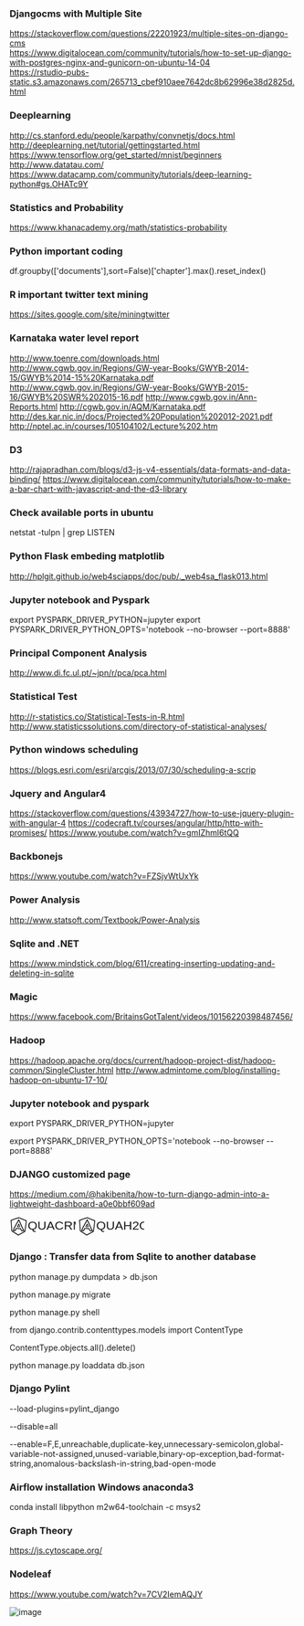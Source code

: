 ### Djangocms with Multiple Site  
https://stackoverflow.com/questions/22201923/multiple-sites-on-django-cms  
https://www.digitalocean.com/community/tutorials/how-to-set-up-django-with-postgres-nginx-and-gunicorn-on-ubuntu-14-04  
https://rstudio-pubs-static.s3.amazonaws.com/265713_cbef910aee7642dc8b62996e38d2825d.html

### Deeplearning  
http://cs.stanford.edu/people/karpathy/convnetjs/docs.html  
http://deeplearning.net/tutorial/gettingstarted.html  
https://www.tensorflow.org/get_started/mnist/beginners  
http://www.datatau.com/  
https://www.datacamp.com/community/tutorials/deep-learning-python#gs.OHATc9Y

### Statistics and Probability  
https://www.khanacademy.org/math/statistics-probability

### Python important coding  
df.groupby(['documents'],sort=False)['chapter'].max().reset_index()

### R important twitter text mining  
https://sites.google.com/site/miningtwitter

### Karnataka water level report  
http://www.toenre.com/downloads.html  
http://www.cgwb.gov.in/Regions/GW-year-Books/GWYB-2014-15/GWYB%2014-15%20Karnataka.pdf
http://www.cgwb.gov.in/Regions/GW-year-Books/GWYB-2015-16/GWYB%20SWR%202015-16.pdf
http://www.cgwb.gov.in/Ann-Reports.html
http://cgwb.gov.in/AQM/Karnataka.pdf  
http://des.kar.nic.in/docs/Projected%20Population%202012-2021.pdf  
http://nptel.ac.in/courses/105104102/Lecture%202.htm

### D3  
http://rajapradhan.com/blogs/d3-js-v4-essentials/data-formats-and-data-binding/
https://www.digitalocean.com/community/tutorials/how-to-make-a-bar-chart-with-javascript-and-the-d3-library

### Check available ports in ubuntu  
netstat -tulpn | grep LISTEN

### Python Flask embeding matplotlib  
http://hplgit.github.io/web4sciapps/doc/pub/._web4sa_flask013.html

### Jupyter notebook and Pyspark
export PYSPARK_DRIVER_PYTHON=jupyter
export PYSPARK_DRIVER_PYTHON_OPTS='notebook --no-browser --port=8888'
### Principal Component Analysis  
http://www.di.fc.ul.pt/~jpn/r/pca/pca.html

### Statistical Test
http://r-statistics.co/Statistical-Tests-in-R.html  
http://www.statisticssolutions.com/directory-of-statistical-analyses/

### Python windows scheduling
https://blogs.esri.com/esri/arcgis/2013/07/30/scheduling-a-scrip

### Jquery and Angular4
https://stackoverflow.com/questions/43934727/how-to-use-jquery-plugin-with-angular-4
https://codecraft.tv/courses/angular/http/http-with-promises/
https://www.youtube.com/watch?v=gmIZhml6tQQ

### Backbonejs
https://www.youtube.com/watch?v=FZSjvWtUxYk

### Power Analysis
http://www.statsoft.com/Textbook/Power-Analysis

### Sqlite and .NET
https://www.mindstick.com/blog/611/creating-inserting-updating-and-deleting-in-sqlite

### Magic
https://www.facebook.com/BritainsGotTalent/videos/10156220398487456/

### Hadoop
https://hadoop.apache.org/docs/current/hadoop-project-dist/hadoop-common/SingleCluster.html
http://www.admintome.com/blog/installing-hadoop-on-ubuntu-17-10/

### Jupyter notebook and pyspark
export PYSPARK_DRIVER_PYTHON=jupyter

export PYSPARK_DRIVER_PYTHON_OPTS='notebook --no-browser --port=8888'

### DJANGO customized page
https://medium.com/@hakibenita/how-to-turn-django-admin-into-a-lightweight-dashboard-a0e0bbf609ad






<svg width="116" height="34" xmlns="http://www.w3.org/2000/svg">

 <g>
  <title>background</title>
  <rect fill="none" id="canvas_background" height="36" width="118" y="-1" x="-1"/>
 </g>
 <g>
  <title>Layer 1</title>
  <path stroke="null" id="svg_2" d="m18.242488,17.04473c-0.023785,-0.0565 -0.047629,-0.113 -0.07189,-0.169344l-0.015222,-0.035449c-0.109768,-0.255263 -0.21347,-0.496337 -0.301416,-0.742192c-0.054824,-0.153231 -0.102513,-0.308904 -0.152938,-0.473674c-0.034667,-0.113104 -0.069333,-0.22626 -0.106319,-0.338792c-0.052743,-0.160508 -0.110065,-0.319404 -0.165484,-0.472999c-0.041981,-0.116482 -0.084021,-0.232965 -0.123979,-0.350019c-0.028245,-0.082593 -0.055419,-0.16555 -0.082653,-0.24861c-0.063328,-0.193306 -0.128915,-0.393213 -0.208,-0.593016c-0.003092,-0.007745 -0.006303,-0.015385 -0.009811,-0.023026c-0.137061,-0.299393 -0.293983,-0.576591 -0.479803,-0.847343c-0.164473,-0.239566 -0.516016,-0.322627 -0.796025,-0.188212c-0.202589,0.097199 -0.315389,0.283071 -0.308313,0.473051c-0.013736,0.032798 -0.027234,0.071522 -0.036867,0.115599c-0.126239,0.276262 -0.279652,0.553149 -0.438774,0.835596c-0.109173,0.193774 -0.226731,0.382505 -0.351186,0.582308c-0.064338,0.10328 -0.128617,0.206508 -0.191529,0.3101l-0.077718,0.127814c-0.157635,0.259058 -0.320681,0.526952 -0.472846,0.796041c-0.1637,0.289309 -0.351364,0.627425 -0.50674,0.979055c-0.135693,0.307085 -0.247661,0.645045 -0.352375,1.063675c-0.038472,0.153699 0.004816,0.314362 0.117676,0.436926c0.11286,0.122564 0.283161,0.193825 0.463213,0.193825c0.030266,0 0.075398,0.003898 0.123206,0.008005c0.07082,0.006081 0.151094,0.012994 0.239753,0.012994c0.02658,0 0.0531,-0.001559 0.079382,-0.004678c0.067668,-0.007953 0.132601,-0.026093 0.192302,-0.052861c0.181777,-0.011747 0.368727,-0.013618 0.563526,-0.015541c0.060473,-0.000624 0.120828,-0.001195 0.181063,-0.002131c0.194086,-0.002651 0.390312,0.00473 0.598193,0.012683c0.126774,0.004886 0.257829,0.009928 0.390074,0.012475c0.234699,0.00473 0.464937,-0.002235 0.687684,-0.008784c0.115952,-0.003379 0.232082,-0.006861 0.348391,-0.008628c0.410529,-0.006133 0.751963,-0.026145 1.074488,-0.062893c0.18915,-0.021519 0.354991,-0.121056 0.445909,-0.267634c0.090859,-0.146526 0.095854,-0.322315 0.013379,-0.472635c-0.100254,-0.182702 -0.181955,-0.376528 -0.268354,-0.581684zm-1.285758,0.345601c-0.12279,0.001819 -0.245521,0.005406 -0.368014,0.009044c-0.215908,0.006341 -0.419865,0.012371 -0.621145,0.008472c-0.119222,-0.002339 -0.238207,-0.006913 -0.364148,-0.011799c-0.182966,-0.007069 -0.371165,-0.014294 -0.564061,-0.014294c-0.03544,0 -0.071058,0.00026 -0.106795,0.00078c-0.058035,0.000884 -0.11613,0.001455 -0.174344,0.002027c-0.130936,0.001299 -0.263895,0.002651 -0.399231,0.007017c0.030504,-0.082021 0.062198,-0.160092 0.095437,-0.235304c0.137477,-0.311036 0.311227,-0.623942 0.463391,-0.892876c0.144434,-0.255367 0.303199,-0.516348 0.456791,-0.768701l0.078193,-0.128645c0.060949,-0.100473 0.123266,-0.200375 0.185523,-0.300432c0.124693,-0.200167 0.253608,-0.407143 0.373544,-0.619992c0.010465,-0.018556 0.020931,-0.037164 0.031277,-0.05572c0.012011,0.036333 0.024023,0.072977 0.036153,0.110089c0.028483,0.086699 0.056846,0.173294 0.086221,0.259422c0.041743,0.122252 0.085567,0.24388 0.129509,0.365508c0.055597,0.154114 0.108103,0.299704 0.156624,0.447374c0.035083,0.106503 0.067787,0.213525 0.100551,0.320548c0.051376,0.167785 0.104535,0.341235 0.166673,0.515049c0.097994,0.273975 0.212579,0.54031 0.323357,0.797808l0.015222,0.035345c0.020871,0.048599 0.041386,0.097199 0.0619,0.145902c-0.052862,0.001403 -0.106973,0.002547 -0.16263,0.003379z"/>
  <path stroke="null" id="svg_3" d="m29.846628,7.535986c-0.002169,-0.126565 -0.004404,-0.25341 -0.004404,-0.381442c0,-0.322243 -0.207656,-0.6026 -0.502609,-0.678483c-0.218437,-0.056197 -0.432272,-0.129358 -0.658729,-0.206777c-0.116088,-0.039722 -0.232438,-0.079514 -0.350301,-0.11742c-0.126342,-0.040629 -0.253145,-0.079095 -0.379816,-0.11749c-0.22764,-0.068972 -0.442527,-0.134105 -0.650446,-0.211036c-0.227311,-0.084121 -0.450218,-0.174944 -0.68614,-0.271142c-0.110435,-0.045027 -0.220803,-0.090055 -0.331435,-0.134175c-0.169267,-0.067576 -0.338929,-0.130056 -0.503069,-0.190511c-0.184321,-0.067855 -0.358452,-0.132011 -0.53048,-0.202239c-0.337877,-0.137875 -0.687192,-0.280496 -1.036244,-0.41879c-0.137715,-0.054522 -0.277335,-0.119864 -0.425239,-0.189045c-0.19096,-0.089357 -0.388427,-0.181715 -0.601868,-0.260182c-0.238355,-0.09536 -0.465994,-0.206009 -0.706847,-0.323011c-0.253474,-0.123145 -0.515624,-0.250478 -0.800256,-0.363849c-0.073755,-0.02939 -0.151979,-0.044469 -0.230795,-0.044469c-0.045226,0 -0.08677,0.00377 -0.124042,0.009075c-0.045094,-0.021083 -0.090122,-0.042165 -0.135151,-0.063248c-0.267738,-0.125448 -0.544679,-0.255155 -0.82471,-0.374042c-0.237303,-0.100736 -0.475855,-0.193443 -0.706584,-0.283149c-0.148364,-0.057663 -0.29653,-0.115256 -0.443842,-0.174734c-0.176235,-0.071276 -0.350104,-0.148765 -0.534161,-0.230862c-0.192537,-0.085866 -0.391583,-0.174665 -0.595821,-0.256621c-0.344845,-0.138294 -0.69015,-0.281055 -1.041963,-0.427097c-0.094198,-0.066529 -0.190302,-0.11037 -0.272865,-0.148067c-0.031487,-0.014381 -0.064486,-0.029041 -0.09663,-0.046075c-0.053442,-0.028413 -0.110237,-0.048867 -0.168544,-0.060874c-0.181034,-0.12866 -0.413604,-0.155118 -0.617645,-0.065901c-0.043845,0.019128 -0.110829,0.05501 -0.178404,0.116303c-0.261428,0.105622 -0.53449,0.204124 -0.814126,0.29369c-0.384155,0.123005 -0.725121,0.227511 -1.042226,0.319381c-0.010518,0.003002 -0.020904,0.006353 -0.03129,0.009913c-0.19096,0.066319 -0.381985,0.129916 -0.572682,0.193443c-0.185635,0.061852 -0.370942,0.123564 -0.555657,0.18744c-0.180639,0.06255 -0.361607,0.119235 -0.55329,0.179202c-0.189316,0.059338 -0.385075,0.120632 -0.579913,0.187928c-0.196744,0.067995 -0.391385,0.140597 -0.579519,0.210826c-0.186621,0.06967 -0.362922,0.135362 -0.54205,0.197423c-0.169727,0.05878 -0.345963,0.108624 -0.532518,0.161331c-0.197665,0.055848 -0.402034,0.113651 -0.608047,0.185276c-0.211863,0.07365 -0.410646,0.160423 -0.60292,0.244335c-0.175906,0.076791 -0.342018,0.149323 -0.506158,0.206707c-0.168478,0.058989 -0.343333,0.109532 -0.528443,0.163006c-0.198651,0.057384 -0.404006,0.116722 -0.6114,0.189953c-0.171568,0.060595 -0.343925,0.119235 -0.516479,0.178015c-0.200031,0.068135 -0.406899,0.138503 -0.612123,0.211873c-0.20483,0.073161 -0.403152,0.154978 -0.594966,0.234073c-0.179062,0.073859 -0.348198,0.143599 -0.51878,0.205381c-0.148955,0.053893 -0.298371,0.107298 -0.448049,0.160772c-0.21962,0.078466 -0.439766,0.157072 -0.659912,0.237912c-0.140212,0.042095 -0.293901,0.082446 -0.456134,0.12503c-0.343991,0.090334 -0.73393,0.192745 -1.117295,0.34542c-0.294689,0.117351 -0.469676,0.440082 -0.417416,0.769655c0.031487,0.19854 0.070468,0.397777 0.1082,0.590453c0.045028,0.230303 0.087625,0.447831 0.116745,0.656563c0.021758,0.155397 0.044831,0.310585 0.067904,0.465772c0.039244,0.263882 0.076318,0.513173 0.107345,0.765885c0.025176,0.204683 0.039572,0.414601 0.054823,0.636876c0.013476,0.196445 0.027411,0.399662 0.04963,0.605532l0.020641,0.19107c0.037337,0.344512 0.075924,0.700752 0.108988,1.049244c0.016565,0.173966 0.034905,0.347723 0.053245,0.52148c0.025111,0.237354 0.05101,0.482875 0.070994,0.721067c0.017288,0.205102 0.025768,0.412926 0.034839,0.632897c0.008217,0.200075 0.016697,0.406992 0.032407,0.616352c0.020772,0.276098 0.038981,0.552336 0.057189,0.828574c0.009269,0.140109 0.018471,0.280217 0.028069,0.420326c0.015119,0.221926 0.040427,0.437708 0.064946,0.64637c0.024585,0.20922 0.047724,0.406852 0.060082,0.601064c0.012687,0.199866 0.018011,0.401128 0.023665,0.614258c0.005522,0.207964 0.011241,0.423048 0.024388,0.640297c0.013673,0.225975 0.037732,0.445946 0.061068,0.658587c0.022613,0.206079 0.043977,0.400779 0.055349,0.592756c0.013476,0.226254 0.027674,0.452508 0.041939,0.678832c0.012095,0.192117 0.02419,0.384304 0.035826,0.576491c0.011767,0.195468 0.020838,0.391145 0.029975,0.586823c0.010189,0.218924 0.020706,0.445248 0.034971,0.670664c0.011701,0.184787 0.013607,0.37467 0.015645,0.575723c0.002235,0.221577 0.004536,0.450623 0.020575,0.685813c0.028595,0.419558 0.059424,0.839255 0.09078,1.258883c0.01788,0.238401 0.047986,0.465981 0.077107,0.686092c0.025571,0.193374 0.049761,0.375927 0.065012,0.55848c0.020904,0.24971 0.166309,0.468425 0.380868,0.572861c0.304155,0.147997 0.590628,0.30842 0.893928,0.478268c0.069679,0.039024 0.139358,0.078048 0.209497,0.117071c0.274443,0.152465 0.53942,0.315541 0.819977,0.488111c0.090911,0.055918 0.181888,0.111905 0.273063,0.167404c0.131601,0.080142 0.264057,0.159027 0.396776,0.238122c0.232438,0.138503 0.472765,0.281683 0.702969,0.429052c0.192472,0.123215 0.38192,0.248174 0.582477,0.380464c0.166967,0.11009 0.335182,0.221088 0.505896,0.331388c0.015579,0.010122 0.031487,0.019407 0.047789,0.028064c0.131798,0.070019 0.259193,0.095709 0.352207,0.114558c0.004141,0.000838 0.00848,0.001675 0.013016,0.002583c0.136005,0.144576 0.283843,0.22395 0.382182,0.276727c0.014988,0.008028 0.033328,0.017871 0.047724,0.026039c0.014593,0.019128 0.030107,0.037418 0.046475,0.054871c0.142645,0.151488 0.299291,0.212152 0.402889,0.252293c0.010583,0.004119 0.020575,0.007958 0.030041,0.011728c0.26478,0.215852 0.513192,0.369015 0.754045,0.517501c0.067444,0.041607 0.135282,0.083353 0.203975,0.126984c0.076844,0.053405 0.14935,0.095779 0.208314,0.130196c0.043911,0.02569 0.103335,0.060455 0.12253,0.077349c0.023336,0.03658 0.049893,0.070787 0.079342,0.102062c0.184978,0.196375 0.403612,0.233584 0.523907,0.252852c0.113393,0.085657 0.222513,0.160772 0.328937,0.234073c0.124107,0.085517 0.241313,0.166218 0.354837,0.256621c0.009729,0.007749 0.019655,0.015219 0.029778,0.022339c0.294229,0.208313 0.58767,0.383815 0.871447,0.553593c0.119177,0.071276 0.238092,0.142343 0.355954,0.215364c0.344385,0.213339 0.70665,0.45565 1.140237,0.762604c0.04069,0.028832 0.084272,0.052707 0.129958,0.071276c0.014725,0.009843 0.039441,0.027994 0.058307,0.041956c0.10373,0.076442 0.35063,0.258297 0.654851,0.258227c0.135874,0 0.283252,-0.036301 0.434376,-0.134454c0.171962,-0.098292 0.340967,-0.200075 0.504515,-0.298577c0.191288,-0.115186 0.371928,-0.22409 0.555985,-0.327199c0.16506,-0.092428 0.342544,-0.174315 0.53048,-0.26088c0.193458,-0.089217 0.393555,-0.181506 0.593389,-0.291945c0.200886,-0.111068 0.387704,-0.232328 0.568409,-0.349608c0.174132,-0.113022 0.3386,-0.219762 0.503792,-0.310026c0.148429,-0.081119 0.29653,-0.162727 0.444565,-0.244265c0.218371,-0.120352 0.436677,-0.240565 0.65564,-0.359242c0.179916,-0.097455 0.361673,-0.188696 0.554079,-0.285383c0.183335,-0.092149 0.372914,-0.18744 0.561047,-0.288594c0.19589,-0.105483 0.392634,-0.209569 0.589445,-0.313656c0.173014,-0.091521 0.34616,-0.183042 0.518845,-0.27561c0.182546,-0.097804 0.364434,-0.197492 0.546454,-0.297321c0.185307,-0.101573 0.37081,-0.203287 0.557366,-0.303115c0.168018,-0.089845 0.343662,-0.171732 0.529626,-0.258367c0.195035,-0.090893 0.39671,-0.184857 0.597924,-0.292643c0.202726,-0.108554 0.394212,-0.226813 0.579387,-0.341231c0.174855,-0.108066 0.339981,-0.210058 0.507013,-0.299834c0.1646,-0.088449 0.338337,-0.168591 0.522263,-0.25348c0.198191,-0.091381 0.403086,-0.185904 0.603906,-0.294458c0.01926,-0.010192 0.038586,-0.020803 0.058044,-0.031414c0.036812,-0.020175 0.092292,-0.050682 0.109711,-0.053405c0.318748,0 0.591548,-0.242869 0.647225,-0.576142c0.031027,-0.185345 0.06442,-0.371808 0.097879,-0.55834c0.044174,-0.24615 0.089794,-0.500747 0.129892,-0.753389c0.038455,-0.242799 0.066392,-0.483643 0.093344,-0.716529c0.023927,-0.207056 0.046606,-0.402734 0.075792,-0.596596c0.029318,-0.19477 0.065209,-0.388702 0.103204,-0.594153c0.042465,-0.229465 0.08631,-0.466749 0.121149,-0.70906c0.034708,-0.241892 0.06396,-0.484551 0.092095,-0.719252c0.023467,-0.195398 0.047855,-0.397428 0.074609,-0.592477c0.035365,-0.25718 0.068167,-0.514779 0.100903,-0.772377c0.02281,-0.179342 0.04562,-0.358823 0.06935,-0.538095c0.026294,-0.19847 0.056335,-0.402664 0.08539,-0.600086c0.033985,-0.230582 0.069022,-0.468983 0.099654,-0.707733c0.024388,-0.19093 0.049893,-0.38186 0.075332,-0.572861c0.03267,-0.245173 0.065406,-0.490415 0.096104,-0.736286c0.028923,-0.232816 0.05147,-0.465493 0.073229,-0.69049c0.020772,-0.215154 0.040427,-0.418371 0.06534,-0.622426c0.025176,-0.206149 0.054363,-0.409784 0.08539,-0.625358c0.031816,-0.221716 0.064683,-0.450972 0.092489,-0.681764c0.027346,-0.227092 0.049893,-0.455021 0.071651,-0.675342c0.020575,-0.208662 0.042005,-0.424445 0.066852,-0.632688c0.022613,-0.174315 0.044042,-0.34898 0.065472,-0.523575c0.027872,-0.226882 0.055677,-0.453765 0.08631,-0.680228c0.032604,-0.241403 0.060082,-0.483504 0.086639,-0.717646c0.018997,-0.167544 0.037995,-0.335088 0.058898,-0.502352c0.020181,-0.16147 0.045751,-0.32329 0.072834,-0.494673c0.037337,-0.236307 0.07599,-0.480711 0.100969,-0.733214c0.033722,-0.341161 0.075792,-0.791435 0.102152,-1.24904c0.017288,-0.302207 0.012292,-0.591639 0.007494,-0.871577zm-1.319759,0.786828c-0.024782,0.430448 -0.065012,0.861106 -0.097353,1.188165c-0.020706,0.209569 -0.054363,0.42249 -0.089991,0.647767c-0.027806,0.175572 -0.056466,0.357078 -0.079605,0.542423c-0.021561,0.17271 -0.041216,0.345699 -0.06087,0.518828c-0.025702,0.226464 -0.052259,0.460606 -0.08276,0.686372c-0.031421,0.232397 -0.060016,0.465283 -0.088611,0.6981c-0.021167,0.1725 -0.042399,0.344931 -0.064683,0.517222c-0.000329,0.002513 -0.000657,0.004957 -0.00092,0.0074c-0.02682,0.224369 -0.049038,0.449087 -0.070534,0.666336c-0.022021,0.222554 -0.042728,0.432682 -0.068167,0.644067c-0.025834,0.213898 -0.057518,0.434776 -0.08815,0.648395c-0.030698,0.213758 -0.062448,0.434776 -0.089465,0.656353c-0.027148,0.222484 -0.048578,0.44448 -0.069416,0.659215c-0.021758,0.224928 -0.042333,0.437359 -0.068759,0.649861c-0.030172,0.241542 -0.062317,0.482736 -0.094527,0.72379c-0.025834,0.193583 -0.051602,0.387096 -0.076384,0.58054c-0.028792,0.224928 -0.062843,0.456348 -0.095776,0.680158c-0.029844,0.202658 -0.060673,0.412228 -0.088348,0.621378c-0.024059,0.181785 -0.047198,0.36371 -0.070336,0.545495c-0.032079,0.252712 -0.064223,0.505284 -0.098931,0.757508c-0.028529,0.207545 -0.053508,0.415928 -0.07783,0.617469c-0.027214,0.226394 -0.055349,0.460536 -0.08769,0.685673c-0.030567,0.212851 -0.069876,0.425352 -0.111486,0.65028c-0.038521,0.208243 -0.07829,0.423607 -0.111289,0.64267c-0.032999,0.218924 -0.058241,0.436452 -0.082563,0.646789c-0.02636,0.22786 -0.051273,0.443084 -0.084929,0.655236c-0.037666,0.237773 -0.082037,0.4849 -0.124831,0.723859c-0.00802,0.044818 -0.016039,0.089636 -0.024059,0.134384c-0.05502,0.026179 -0.102612,0.052218 -0.142579,0.074208l-0.046737,0.025341c-0.169333,0.091521 -0.347277,0.173548 -0.535608,0.260461c-0.19326,0.089147 -0.393029,0.181366 -0.59214,0.288245c-0.201346,0.108205 -0.390991,0.225416 -0.574457,0.338788c-0.176235,0.108904 -0.342676,0.211664 -0.510234,0.30137c-0.169925,0.091032 -0.346949,0.173478 -0.534359,0.26081c-0.193458,0.090194 -0.393555,0.183461 -0.592797,0.289991c-0.190434,0.101853 -0.37975,0.20566 -0.568935,0.309398c-0.178404,0.097734 -0.356677,0.195538 -0.535673,0.291457c-0.170648,0.091521 -0.341624,0.181925 -0.512666,0.272398c-0.199571,0.105553 -0.399011,0.211036 -0.59753,0.317915c-0.17216,0.092568 -0.345568,0.179691 -0.5291,0.27198c-0.192603,0.096757 -0.391714,0.196794 -0.58905,0.303743c-0.221658,0.120073 -0.442659,0.241822 -0.663856,0.36364c-0.146786,0.08084 -0.293703,0.16175 -0.440687,0.242241c-0.207919,0.113581 -0.401048,0.238959 -0.587735,0.36008c-0.169202,0.109811 -0.329069,0.213618 -0.48979,0.302487c-0.15875,0.087681 -0.329332,0.166357 -0.509971,0.249571c-0.202135,0.093196 -0.411237,0.189604 -0.620406,0.306815c-0.20174,0.113022 -0.399734,0.232258 -0.591154,0.347584c-0.09926,0.059827 -0.195364,0.1177 -0.290811,0.174106c-0.04917,-0.033439 -0.105176,-0.068065 -0.168281,-0.098502c-0.431944,-0.304651 -0.799336,-0.549544 -1.152069,-0.768049c-0.123582,-0.076582 -0.248149,-0.151139 -0.373177,-0.225905c-0.269579,-0.161261 -0.524433,-0.313656 -0.773108,-0.48867c-0.143762,-0.113441 -0.280491,-0.207685 -0.412881,-0.298787c-0.124107,-0.085517 -0.241313,-0.166218 -0.354837,-0.256621c-0.031553,-0.025132 -0.065143,-0.047192 -0.100443,-0.065901c-0.101889,-0.054033 -0.19944,-0.082795 -0.27911,-0.100038c-0.138963,-0.141784 -0.285026,-0.227301 -0.401377,-0.295296c-0.049301,-0.028762 -0.091832,-0.053754 -0.127854,-0.079164c-0.008677,-0.006143 -0.017485,-0.012077 -0.026425,-0.017802c-0.078159,-0.049844 -0.155397,-0.097455 -0.23211,-0.144716c-0.240787,-0.148416 -0.448706,-0.276657 -0.663725,-0.45928c-0.036154,-0.030716 -0.075266,-0.057244 -0.116679,-0.079304c-0.070534,-0.037418 -0.133179,-0.063457 -0.183203,-0.083144c-0.136663,-0.146252 -0.285815,-0.226254 -0.384746,-0.279379c-0.014988,-0.008028 -0.033328,-0.017871 -0.047724,-0.026039c-0.014593,-0.019128 -0.030107,-0.037418 -0.046475,-0.054871c-0.224419,-0.238261 -0.500177,-0.29397 -0.648277,-0.323918c-0.008808,-0.001745 -0.017617,-0.003421 -0.026162,-0.005096c-0.145406,-0.094453 -0.28897,-0.189185 -0.431681,-0.283359c-0.19543,-0.128869 -0.397499,-0.262206 -0.597464,-0.390168c-0.24782,-0.158608 -0.497218,-0.307164 -0.7384,-0.450972c-0.129103,-0.076931 -0.258009,-0.153652 -0.386061,-0.231629c-0.089465,-0.054522 -0.178733,-0.109392 -0.267935,-0.164333c-0.280293,-0.1725 -0.570118,-0.350795 -0.869606,-0.517152c-0.068824,-0.038256 -0.13732,-0.076651 -0.205816,-0.114977c-0.201609,-0.112883 -0.407753,-0.228348 -0.621457,-0.340882c-0.009597,-0.07707 -0.01972,-0.152954 -0.029646,-0.227999c-0.027609,-0.208802 -0.053705,-0.406085 -0.06843,-0.60253c-0.031224,-0.416277 -0.061725,-0.832693 -0.090122,-1.2489c-0.013081,-0.192396 -0.015119,-0.390447 -0.017223,-0.600156c-0.002104,-0.211454 -0.004339,-0.430169 -0.018471,-0.654329c-0.013541,-0.21313 -0.02373,-0.433171 -0.033591,-0.645952c-0.009466,-0.202449 -0.018866,-0.404968 -0.031093,-0.607277c-0.011701,-0.193443 -0.023862,-0.386957 -0.036023,-0.58033c-0.014133,-0.224579 -0.028266,-0.449157 -0.04161,-0.673457c-0.013607,-0.228837 -0.037995,-0.451391 -0.061594,-0.666615c-0.02235,-0.203845 -0.043516,-0.396451 -0.054954,-0.586194c-0.011635,-0.192396 -0.016762,-0.3857 -0.022218,-0.590453c-0.005719,-0.217039 -0.011701,-0.441478 -0.026097,-0.6685c-0.014856,-0.233863 -0.041413,-0.460676 -0.067181,-0.680019c-0.023467,-0.199866 -0.04562,-0.388702 -0.058307,-0.574676c-0.009466,-0.138992 -0.018603,-0.277913 -0.027806,-0.416835c-0.018471,-0.280845 -0.037009,-0.561621 -0.05811,-0.842118c-0.013804,-0.184159 -0.02143,-0.369644 -0.029449,-0.566019c-0.009269,-0.225975 -0.018866,-0.459559 -0.038784,-0.696215c-0.021298,-0.253899 -0.048052,-0.507518 -0.073952,-0.752691c-0.017814,-0.168591 -0.035628,-0.337182 -0.051668,-0.505913c-0.034051,-0.358195 -0.073097,-0.719392 -0.11096,-1.068651l-0.020575,-0.190511c-0.019195,-0.177247 -0.031487,-0.357357 -0.044634,-0.548008c-0.015908,-0.231978 -0.032342,-0.471846 -0.062382,-0.715971c-0.033328,-0.271281 -0.073492,-0.541655 -0.112407,-0.803094c-0.022416,-0.150929 -0.044897,-0.301928 -0.065998,-0.452997c-0.032079,-0.229675 -0.075924,-0.458582 -0.119375,-0.681066c0.148166,-0.042863 0.297319,-0.082027 0.444236,-0.120562c0.180639,-0.047401 0.351221,-0.092219 0.518648,-0.143041c0.011635,-0.00349 0.023139,-0.0074 0.034511,-0.011588c0.222315,-0.081747 0.444696,-0.161191 0.666486,-0.240425c0.151387,-0.054103 0.302512,-0.108066 0.453242,-0.162657c0.196547,-0.071206 0.386521,-0.149603 0.570316,-0.225347c0.186227,-0.076791 0.362133,-0.149323 0.538434,-0.212362c0.196219,-0.070089 0.398485,-0.138992 0.594112,-0.205521c0.177155,-0.060316 0.354114,-0.120562 0.530152,-0.182762c0.172685,-0.061014 0.351813,-0.112743 0.541524,-0.167544c0.193458,-0.055918 0.393555,-0.11372 0.595032,-0.184228c0.208708,-0.073091 0.40473,-0.158608 0.594243,-0.241333c0.178076,-0.077768 0.346291,-0.151139 0.512272,-0.208871c0.170911,-0.059408 0.348723,-0.109671 0.536988,-0.162936c0.195627,-0.055289 0.397893,-0.112464 0.602066,-0.183181c0.193129,-0.066878 0.384812,-0.138363 0.570053,-0.207545c0.1811,-0.067576 0.368378,-0.137456 0.550661,-0.200424c0.177353,-0.061293 0.355889,-0.117211 0.544876,-0.17641c0.192012,-0.060106 0.390531,-0.122307 0.588656,-0.19086c0.179982,-0.06227 0.360753,-0.122447 0.541852,-0.182762c0.190434,-0.063457 0.381328,-0.126984 0.572091,-0.193094c0.324007,-0.094034 0.671087,-0.200424 1.060172,-0.325035c0.307179,-0.098362 0.607916,-0.206707 0.896558,-0.32322c0.006902,0.001606 0.013739,0.003211 0.020575,0.004677c0.021232,0.009983 0.041281,0.019128 0.05949,0.027435c0.018866,0.008656 0.04253,0.019407 0.059556,0.027645c0.050879,0.042724 0.107542,0.07728 0.168216,0.102481c0.385141,0.160004 0.762327,0.316309 1.141617,0.468425c0.181823,0.072951 0.361279,0.153023 0.551384,0.237773c0.186095,0.083004 0.378501,0.1688 0.575706,0.248523c0.152505,0.061642 0.305864,0.12126 0.459421,0.180947c0.221855,0.086215 0.45127,0.175432 0.670627,0.268489c0.258469,0.109741 0.512732,0.228837 0.781982,0.354914c0.106162,0.049774 0.212521,0.099619 0.319274,0.148905c0.08276,0.038186 0.171897,0.057872 0.262085,0.057872c0.051207,0 0.097813,-0.004817 0.138569,-0.011239c0.184189,0.079653 0.36496,0.167404 0.553882,0.259204c0.253474,0.123145 0.515624,0.250478 0.800256,0.363849c0.005653,0.002234 0.011372,0.004398 0.017157,0.006562c0.164732,0.060106 0.331632,0.138224 0.508328,0.220879c0.158487,0.074138 0.322298,0.15079 0.495575,0.219413c0.343005,0.13592 0.68923,0.277215 1.024083,0.413903c0.192472,0.078536 0.385141,0.149533 0.571499,0.218156c0.163351,0.060176 0.317697,0.117001 0.470925,0.178155c0.107937,0.043073 0.215479,0.086983 0.323153,0.130894c0.235002,0.095779 0.478024,0.19484 0.724595,0.286081c0.243482,0.090125 0.486898,0.163914 0.72236,0.23526c0.119835,0.036301 0.239801,0.072602 0.359372,0.111068c0.110566,0.035533 0.219554,0.072882 0.328411,0.11016c0.084272,0.028832 0.169596,0.058012 0.2563,0.086704c0.003418,0.219064 0.004601,0.429261 -0.007297,0.637644z"/>
  <path stroke="null" id="svg_4" d="m25.505731,24.066844c-0.123008,-0.192324 -0.239092,-0.374029 -0.347484,-0.559182c-0.107833,-0.184256 -0.208113,-0.373477 -0.314128,-0.57387c-0.081189,-0.153432 -0.165176,-0.312036 -0.253568,-0.469467c-0.121819,-0.217218 -0.24168,-0.445194 -0.357484,-0.665584c-0.066854,-0.127159 -0.133707,-0.254318 -0.20154,-0.380787c-0.093008,-0.17343 -0.19133,-0.338998 -0.286505,-0.49905c-0.109231,-0.183773 -0.212309,-0.35741 -0.30161,-0.532081c-0.050839,-0.099576 -0.102029,-0.199013 -0.153148,-0.298451c-0.128252,-0.248939 -0.260841,-0.506498 -0.382939,-0.758884c-0.083147,-0.171844 -0.155665,-0.356514 -0.232379,-0.552079c-0.068951,-0.175912 -0.14042,-0.357824 -0.223987,-0.541046c-0.157134,-0.344032 -0.313498,-0.697788 -0.478115,-1.081333c-0.079441,-0.185153 -0.166504,-0.360237 -0.250701,-0.52953c-0.093567,-0.188049 -0.181959,-0.365616 -0.252519,-0.541942c-0.001608,-0.004 -0.003287,-0.007999 -0.004965,-0.011999l-0.016434,-0.03903c-0.163078,-0.385545 -0.33161,-0.784261 -0.511331,-1.163324c-0.199442,-0.420921 -0.34168,-0.74792 -0.455037,-1.046785c-0.006573,-0.038892 -0.014336,-0.071234 -0.02021,-0.095162c-0.005455,-0.062683 -0.019511,-0.1244 -0.042028,-0.183429c-0.083777,-0.220321 -0.183148,-0.434574 -0.279302,-0.641793c-0.158812,-0.342446 -0.308883,-0.66586 -0.382659,-0.993135c-0.009441,-0.041789 -0.022727,-0.082681 -0.03986,-0.122056c-0.102029,-0.234802 -0.218463,-0.43685 -0.321191,-0.615107c-0.118252,-0.205219 -0.2214,-0.384097 -0.282449,-0.574146c-0.078532,-0.468364 -0.276085,-0.829635 -0.451191,-1.149739c-0.041679,-0.07613 -0.081259,-0.148536 -0.118882,-0.221287c-0.151399,-0.404646 -0.330212,-0.869148 -0.544618,-1.316135c-0.124616,-0.259627 -0.263638,-0.505946 -0.398044,-0.744196c-0.098672,-0.174878 -0.191959,-0.340102 -0.279023,-0.508773c-0.073427,-0.142261 -0.148462,-0.283625 -0.223708,-0.42561c-0.137693,-0.259558 -0.280071,-0.528013 -0.409862,-0.798191c-0.044126,-0.091921 -0.107553,-0.171568 -0.184616,-0.234734c-0.135945,-0.170947 -0.303288,-0.237975 -0.434618,-0.262593c-0.235316,-0.044478 -0.479653,0.031238 -0.652731,0.202047c-0.066993,0.066062 -0.119651,0.144812 -0.154826,0.231493c-0.151539,0.373546 -0.313848,0.769573 -0.486226,1.144085c-0.084476,0.183429 -0.157064,0.365271 -0.227344,0.541184c-0.086294,0.216046 -0.167833,0.420162 -0.262729,0.606763c-0.092728,0.182325 -0.206085,0.363547 -0.326156,0.555458c-0.104756,0.167499 -0.213078,0.340722 -0.314128,0.525392c-0.096015,0.17543 -0.184686,0.351962 -0.270491,0.522703c-0.104896,0.208805 -0.204057,0.406026 -0.312799,0.595936c-0.114966,0.200737 -0.233428,0.397544 -0.358813,0.606004c-0.096784,0.16081 -0.193847,0.322241 -0.289302,0.485465c-0.111959,0.191428 -0.217344,0.386304 -0.319233,0.574697c-0.098182,0.181567 -0.19105,0.353411 -0.290002,0.523668c-0.140211,0.210805 -0.246505,0.424713 -0.338883,0.68241c-0.132169,0.221907 -0.262589,0.444573 -0.392659,0.666618l-0.1807,0.308105c-0.158113,0.268799 -0.314407,0.541184 -0.465597,0.804535l-0.135805,0.236457c-0.083986,0.146053 -0.173707,0.295486 -0.260421,0.440022c-0.116085,0.193428 -0.236085,0.393475 -0.350282,0.59766c-0.082658,0.147915 -0.169791,0.293279 -0.262029,0.447263c-0.114826,0.191635 -0.233498,0.389751 -0.344687,0.595798c-0.114266,0.21177 -0.206085,0.422644 -0.294897,0.626554c-0.072308,0.165982 -0.14056,0.322655 -0.215875,0.468433c-0.075245,0.145778 -0.162728,0.291762 -0.255316,0.446435c-0.115175,0.192324 -0.234337,0.3912 -0.340561,0.607728l-0.008322,0.016895c-0.171819,0.350169 -0.349512,0.712338 -0.516856,1.075058c-0.104826,0.227217 -0.195036,0.454848 -0.282239,0.674962c-0.061399,0.155018 -0.119441,0.301416 -0.1814,0.445677c-0.059371,0.138054 -0.121539,0.274384 -0.187484,0.418714c-0.101819,0.223011 -0.207064,0.453676 -0.30182,0.693305c-0.172309,0.43554 -0.309512,0.79688 -0.431751,1.136982c-0.089721,0.249766 -0.165106,0.501533 -0.237973,0.745093c-0.042168,0.140881 -0.084266,0.281625 -0.128952,0.420783c-0.071958,0.224045 -0.023287,0.468777 0.129231,0.649379c0.152448,0.18067 0.387834,0.272109 0.624199,0.243077c0.335037,-0.041306 0.700983,-0.070061 1.087558,-0.08537c0.088392,-0.003517 0.176994,-0.007654 0.265736,-0.011861c0.288113,-0.013516 0.560213,-0.026342 0.823431,-0.015791c0.227624,0.009102 0.469443,0.044271 0.725528,0.081509c0.124966,0.018205 0.248813,0.036134 0.370492,0.051167c0.326645,0.039996 0.637976,-0.149846 0.746787,-0.456434c0.045735,-0.128883 0.091049,-0.260524 0.136434,-0.392786c0.073847,-0.214805 0.150141,-0.436988 0.227694,-0.642483c0.051818,-0.137365 0.098182,-0.273488 0.143078,-0.40506c0.071049,-0.208323 0.138113,-0.404991 0.218673,-0.585041c0.147134,-0.328861 0.323288,-0.645035 0.476017,-0.910799c0.106154,-0.184532 0.230071,-0.36141 0.373638,-0.552631c0.314897,-0.00924 0.614409,-0.017515 0.917627,-0.015929c0.238463,0.001241 0.477275,0.013447 0.730144,0.026549c0.173917,0.008965 0.353708,0.018205 0.534269,0.023584c0.429932,0.012964 0.850564,0.026204 1.269657,0.045995c0.255386,0.012137 0.517765,0.028825 0.771543,0.04503c0.167274,0.01062 0.334617,0.021377 0.50231,0.030893c0.219512,0.01255 0.438184,0.018688 0.649654,0.024687c0.218393,0.006206 0.424688,0.012068 0.631822,0.024342c0.191609,0.01124 0.385317,0.026204 0.572591,0.040616c0.049511,0.003793 0.099441,0.007654 0.149721,0.011447c0.09035,0.310587 0.217064,0.601384 0.350491,0.893077c0.171889,0.376029 0.383499,0.774607 0.666018,1.254487c0.073847,0.125435 0.149441,0.248318 0.224337,0.36996c0.157553,0.256111 0.306435,0.497947 0.420492,0.737025c0.093008,0.194738 0.272799,0.33555 0.486296,0.380718c0.551821,0.116539 1.070006,0.177705 1.584344,0.187014c0.0907,0.001655 0.178952,0.002482 0.265036,0.002482c0.47224,0 0.880844,-0.024687 1.265531,-0.07613c0.109651,0.002069 0.220561,0.011102 0.337205,0.020618c0.268673,0.021998 0.57336,0.046754 0.92546,-0.011033c0.182099,-0.029997 0.344757,-0.129572 0.45259,-0.277281c0.175386,-0.240112 0.193148,-0.542563 0.042797,-0.79495c-0.093497,-0.153501 -0.189861,-0.304243 -0.283009,-0.449952zm-1.61931,0.139916c-0.394408,0.05558 -0.827207,0.076957 -1.360847,0.067372c-0.324128,-0.005861 -0.652591,-0.037306 -0.996439,-0.095576c-0.104266,-0.187704 -0.215735,-0.368719 -0.324757,-0.545804c-0.07021,-0.114126 -0.14119,-0.229355 -0.210421,-0.346859c-0.257904,-0.438091 -0.448744,-0.796811 -0.600563,-1.128776c-0.170421,-0.372788 -0.314477,-0.709235 -0.350981,-1.05106c-0.036014,-0.336861 -0.314757,-0.598074 -0.657766,-0.616348c-0.22084,-0.011792 -0.433009,-0.028066 -0.657556,-0.045374c-0.193637,-0.014895 -0.393708,-0.030273 -0.598115,-0.04234c-0.228673,-0.013447 -0.455527,-0.019929 -0.674969,-0.026135c-0.21077,-0.005999 -0.409862,-0.011654 -0.609024,-0.023032c-0.164476,-0.009378 -0.328673,-0.01986 -0.49287,-0.030342c-0.259442,-0.016481 -0.527765,-0.033652 -0.79476,-0.046271c-0.430422,-0.020412 -0.857767,-0.033789 -1.294273,-0.04696c-0.165316,-0.004965 -0.329722,-0.013378 -0.503779,-0.022342c-0.257904,-0.013309 -0.524548,-0.027101 -0.795948,-0.028411c-0.343918,-0.001793 -0.686367,0.008344 -1.017418,0.018067c-0.093637,0.002758 -0.187553,0.005517 -0.28189,0.008068c-0.21112,0.005586 -0.408254,0.104954 -0.536576,0.270385c-0.208113,0.268316 -0.466996,0.602143 -0.679095,0.971c-0.169931,0.295624 -0.366855,0.649724 -0.538954,1.034165c-0.106364,0.23763 -0.186924,0.473949 -0.264827,0.702477c-0.043287,0.127021 -0.084196,0.246939 -0.128252,0.363685c-0.065315,0.173016 -0.127553,0.350445 -0.187973,0.525323c-0.2114,-0.029169 -0.428394,-0.054546 -0.651682,-0.06351c-0.324617,-0.012688 -0.640773,0.002 -0.946299,0.016343c-0.085175,0.004 -0.170211,0.00793 -0.255316,0.011309c-0.049721,0.002 -0.099161,0.004206 -0.148392,0.006551c0.015874,-0.047374 0.032098,-0.094266 0.048811,-0.140813c0.117203,-0.326103 0.249512,-0.67448 0.416436,-1.096297c0.081819,-0.206874 0.175316,-0.41168 0.274267,-0.628485c0.066084,-0.144812 0.134406,-0.29452 0.199791,-0.446573c0.069791,-0.162327 0.134127,-0.324793 0.196435,-0.482017c0.084056,-0.212184 0.163497,-0.412646 0.252519,-0.60559c0.16049,-0.347963 0.334547,-0.702546 0.5028,-1.045543l0.008322,-0.016964c0.080979,-0.165086 0.180421,-0.331206 0.285736,-0.507049c0.099441,-0.166051 0.202309,-0.337688 0.297344,-0.521737c0.096084,-0.185911 0.176714,-0.371133 0.254757,-0.550217c0.081049,-0.186118 0.157623,-0.361961 0.244547,-0.523048c0.096434,-0.178808 0.202169,-0.355203 0.314058,-0.542011c0.093357,-0.155845 0.189931,-0.317001 0.282659,-0.482914c0.103847,-0.185842 0.213288,-0.368099 0.329093,-0.561181c0.089931,-0.149846 0.182938,-0.304864 0.273288,-0.461951l0.136434,-0.237561c0.149371,-0.260248 0.303848,-0.529392 0.458324,-0.792053l0.181889,-0.310105c0.139861,-0.238802 0.280141,-0.478225 0.42266,-0.716751c0.024895,-0.04172 0.045315,-0.085991 0.060909,-0.131986c0.060909,-0.180188 0.125036,-0.313415 0.214337,-0.445539c0.008532,-0.01255 0.016574,-0.025377 0.024196,-0.03841c0.114266,-0.195634 0.220211,-0.391613 0.322659,-0.58111c0.10091,-0.18667 0.196295,-0.362996 0.296645,-0.534564c0.092588,-0.158259 0.186784,-0.314794 0.280631,-0.470777c0.123637,-0.205426 0.25147,-0.417955 0.373778,-0.63145c0.127343,-0.22239 0.239652,-0.445745 0.348184,-0.661791c0.084266,-0.167568 0.163777,-0.325896 0.248253,-0.480294c0.081749,-0.149432 0.174896,-0.298451 0.273568,-0.456158c0.13063,-0.208805 0.265666,-0.424782 0.385946,-0.66124c0.123008,-0.241836 0.220001,-0.484707 0.313848,-0.719578c0.055175,-0.138192 0.107903,-0.270109 0.163917,-0.397268c0.020909,0.039996 0.041748,0.079922 0.062378,0.119987c0.098882,0.191359 0.202798,0.375546 0.303358,0.553665c0.129092,0.228734 0.25105,0.444849 0.355876,0.663377c0.196505,0.409473 0.359862,0.837221 0.510422,1.240143c0.008951,0.023928 0.019161,0.047305 0.030699,0.070061c0.052238,0.103092 0.104826,0.19922 0.155735,0.292176c0.1507,0.275419 0.269652,0.492982 0.306225,0.744955c0.004476,0.031031 0.011119,0.061787 0.01986,0.091921c0.105105,0.362858 0.273708,0.655447 0.42252,0.913627c0.082868,0.143778 0.161679,0.280522 0.228253,0.424782c0.108882,0.441677 0.294687,0.842255 0.459583,1.197803c0.077203,0.166465 0.15077,0.325069 0.212169,0.47719c0.006364,0.035927 0.013497,0.065855 0.019021,0.088404c0.005245,0.060338 0.018532,0.119849 0.039581,0.176947c0.132448,0.359134 0.296016,0.739921 0.530492,1.234765c0.167204,0.35279 0.322729,0.720751 0.487485,1.110295l0.014056,0.033238c0.09056,0.225217 0.194547,0.434161 0.295176,0.636415c0.079231,0.159224 0.154057,0.309622 0.218183,0.45933c0.168882,0.393475 0.329512,0.756747 0.490982,1.110433c0.068112,0.149225 0.129651,0.306174 0.194896,0.472432c0.082868,0.211012 0.168393,0.429196 0.274407,0.648207c0.129511,0.267764 0.266155,0.532978 0.398184,0.789502c0.05042,0.097921 0.10084,0.195841 0.15098,0.294175c0.109301,0.214046 0.228743,0.414921 0.344128,0.609107c0.091539,0.154121 0.178043,0.299692 0.256785,0.446573c0.066014,0.123228 0.13112,0.247008 0.196225,0.370857c0.120141,0.228527 0.244407,0.464916 0.375527,0.698615c0.08014,0.142812 0.156504,0.287211 0.237484,0.440022c0.108182,0.204323 0.220001,0.415542 0.342589,0.625037c0.000769,0.001241 0.001469,0.002414 0.002168,0.003724c-0.021049,0.000759 -0.041888,0.002689 -0.062728,0.005655z"/>
  <text opacity="0.9" font-weight="normal" stroke="null" transform="matrix(1.821015468640938,0,0,1.734607962583891,-348.4765508621409,-133.20058123852996) " xml:space="preserve" text-anchor="start" font-family="'Trebuchet MS', Gadget, sans-serif" font-size="12" id="svg_6" y="89.934413" x="208.824114" fill-opacity="null" stroke-opacity="null" stroke-width="0" fill="#000000">QUACRM</text>
 </g>
</svg>

<svg width="116" height="34" xmlns="http://www.w3.org/2000/svg">

 <g>
  <title>background</title>
  <rect fill="none" id="canvas_background" height="36" width="118" y="-1" x="-1"/>
 </g>
 <g>
  <title>Layer 1</title>
  <path stroke="null" id="svg_2" d="m18.242488,17.04473c-0.023785,-0.0565 -0.047629,-0.113 -0.07189,-0.169344l-0.015222,-0.035449c-0.109768,-0.255263 -0.21347,-0.496337 -0.301416,-0.742192c-0.054824,-0.153231 -0.102513,-0.308904 -0.152938,-0.473674c-0.034667,-0.113104 -0.069333,-0.22626 -0.106319,-0.338792c-0.052743,-0.160508 -0.110065,-0.319404 -0.165484,-0.472999c-0.041981,-0.116482 -0.084021,-0.232965 -0.123979,-0.350019c-0.028245,-0.082593 -0.055419,-0.16555 -0.082653,-0.24861c-0.063328,-0.193306 -0.128915,-0.393213 -0.208,-0.593016c-0.003092,-0.007745 -0.006303,-0.015385 -0.009811,-0.023026c-0.137061,-0.299393 -0.293983,-0.576591 -0.479803,-0.847343c-0.164473,-0.239566 -0.516016,-0.322627 -0.796025,-0.188212c-0.202589,0.097199 -0.315389,0.283071 -0.308313,0.473051c-0.013736,0.032798 -0.027234,0.071522 -0.036867,0.115599c-0.126239,0.276262 -0.279652,0.553149 -0.438774,0.835596c-0.109173,0.193774 -0.226731,0.382505 -0.351186,0.582308c-0.064338,0.10328 -0.128617,0.206508 -0.191529,0.3101l-0.077718,0.127814c-0.157635,0.259058 -0.320681,0.526952 -0.472846,0.796041c-0.1637,0.289309 -0.351364,0.627425 -0.50674,0.979055c-0.135693,0.307085 -0.247661,0.645045 -0.352375,1.063675c-0.038472,0.153699 0.004816,0.314362 0.117676,0.436926c0.11286,0.122564 0.283161,0.193825 0.463213,0.193825c0.030266,0 0.075398,0.003898 0.123206,0.008005c0.07082,0.006081 0.151094,0.012994 0.239753,0.012994c0.02658,0 0.0531,-0.001559 0.079382,-0.004678c0.067668,-0.007953 0.132601,-0.026093 0.192302,-0.052861c0.181777,-0.011747 0.368727,-0.013618 0.563526,-0.015541c0.060473,-0.000624 0.120828,-0.001195 0.181063,-0.002131c0.194086,-0.002651 0.390312,0.00473 0.598193,0.012683c0.126774,0.004886 0.257829,0.009928 0.390074,0.012475c0.234699,0.00473 0.464937,-0.002235 0.687684,-0.008784c0.115952,-0.003379 0.232082,-0.006861 0.348391,-0.008628c0.410529,-0.006133 0.751963,-0.026145 1.074488,-0.062893c0.18915,-0.021519 0.354991,-0.121056 0.445909,-0.267634c0.090859,-0.146526 0.095854,-0.322315 0.013379,-0.472635c-0.100254,-0.182702 -0.181955,-0.376528 -0.268354,-0.581684zm-1.285758,0.345601c-0.12279,0.001819 -0.245521,0.005406 -0.368014,0.009044c-0.215908,0.006341 -0.419865,0.012371 -0.621145,0.008472c-0.119222,-0.002339 -0.238207,-0.006913 -0.364148,-0.011799c-0.182966,-0.007069 -0.371165,-0.014294 -0.564061,-0.014294c-0.03544,0 -0.071058,0.00026 -0.106795,0.00078c-0.058035,0.000884 -0.11613,0.001455 -0.174344,0.002027c-0.130936,0.001299 -0.263895,0.002651 -0.399231,0.007017c0.030504,-0.082021 0.062198,-0.160092 0.095437,-0.235304c0.137477,-0.311036 0.311227,-0.623942 0.463391,-0.892876c0.144434,-0.255367 0.303199,-0.516348 0.456791,-0.768701l0.078193,-0.128645c0.060949,-0.100473 0.123266,-0.200375 0.185523,-0.300432c0.124693,-0.200167 0.253608,-0.407143 0.373544,-0.619992c0.010465,-0.018556 0.020931,-0.037164 0.031277,-0.05572c0.012011,0.036333 0.024023,0.072977 0.036153,0.110089c0.028483,0.086699 0.056846,0.173294 0.086221,0.259422c0.041743,0.122252 0.085567,0.24388 0.129509,0.365508c0.055597,0.154114 0.108103,0.299704 0.156624,0.447374c0.035083,0.106503 0.067787,0.213525 0.100551,0.320548c0.051376,0.167785 0.104535,0.341235 0.166673,0.515049c0.097994,0.273975 0.212579,0.54031 0.323357,0.797808l0.015222,0.035345c0.020871,0.048599 0.041386,0.097199 0.0619,0.145902c-0.052862,0.001403 -0.106973,0.002547 -0.16263,0.003379z"/>
  <path stroke="null" id="svg_3" d="m29.846628,7.535986c-0.002169,-0.126565 -0.004404,-0.25341 -0.004404,-0.381442c0,-0.322243 -0.207656,-0.6026 -0.502609,-0.678483c-0.218437,-0.056197 -0.432272,-0.129358 -0.658729,-0.206777c-0.116088,-0.039722 -0.232438,-0.079514 -0.350301,-0.11742c-0.126342,-0.040629 -0.253145,-0.079095 -0.379816,-0.11749c-0.22764,-0.068972 -0.442527,-0.134105 -0.650446,-0.211036c-0.227311,-0.084121 -0.450218,-0.174944 -0.68614,-0.271142c-0.110435,-0.045027 -0.220803,-0.090055 -0.331435,-0.134175c-0.169267,-0.067576 -0.338929,-0.130056 -0.503069,-0.190511c-0.184321,-0.067855 -0.358452,-0.132011 -0.53048,-0.202239c-0.337877,-0.137875 -0.687192,-0.280496 -1.036244,-0.41879c-0.137715,-0.054522 -0.277335,-0.119864 -0.425239,-0.189045c-0.19096,-0.089357 -0.388427,-0.181715 -0.601868,-0.260182c-0.238355,-0.09536 -0.465994,-0.206009 -0.706847,-0.323011c-0.253474,-0.123145 -0.515624,-0.250478 -0.800256,-0.363849c-0.073755,-0.02939 -0.151979,-0.044469 -0.230795,-0.044469c-0.045226,0 -0.08677,0.00377 -0.124042,0.009075c-0.045094,-0.021083 -0.090122,-0.042165 -0.135151,-0.063248c-0.267738,-0.125448 -0.544679,-0.255155 -0.82471,-0.374042c-0.237303,-0.100736 -0.475855,-0.193443 -0.706584,-0.283149c-0.148364,-0.057663 -0.29653,-0.115256 -0.443842,-0.174734c-0.176235,-0.071276 -0.350104,-0.148765 -0.534161,-0.230862c-0.192537,-0.085866 -0.391583,-0.174665 -0.595821,-0.256621c-0.344845,-0.138294 -0.69015,-0.281055 -1.041963,-0.427097c-0.094198,-0.066529 -0.190302,-0.11037 -0.272865,-0.148067c-0.031487,-0.014381 -0.064486,-0.029041 -0.09663,-0.046075c-0.053442,-0.028413 -0.110237,-0.048867 -0.168544,-0.060874c-0.181034,-0.12866 -0.413604,-0.155118 -0.617645,-0.065901c-0.043845,0.019128 -0.110829,0.05501 -0.178404,0.116303c-0.261428,0.105622 -0.53449,0.204124 -0.814126,0.29369c-0.384155,0.123005 -0.725121,0.227511 -1.042226,0.319381c-0.010518,0.003002 -0.020904,0.006353 -0.03129,0.009913c-0.19096,0.066319 -0.381985,0.129916 -0.572682,0.193443c-0.185635,0.061852 -0.370942,0.123564 -0.555657,0.18744c-0.180639,0.06255 -0.361607,0.119235 -0.55329,0.179202c-0.189316,0.059338 -0.385075,0.120632 -0.579913,0.187928c-0.196744,0.067995 -0.391385,0.140597 -0.579519,0.210826c-0.186621,0.06967 -0.362922,0.135362 -0.54205,0.197423c-0.169727,0.05878 -0.345963,0.108624 -0.532518,0.161331c-0.197665,0.055848 -0.402034,0.113651 -0.608047,0.185276c-0.211863,0.07365 -0.410646,0.160423 -0.60292,0.244335c-0.175906,0.076791 -0.342018,0.149323 -0.506158,0.206707c-0.168478,0.058989 -0.343333,0.109532 -0.528443,0.163006c-0.198651,0.057384 -0.404006,0.116722 -0.6114,0.189953c-0.171568,0.060595 -0.343925,0.119235 -0.516479,0.178015c-0.200031,0.068135 -0.406899,0.138503 -0.612123,0.211873c-0.20483,0.073161 -0.403152,0.154978 -0.594966,0.234073c-0.179062,0.073859 -0.348198,0.143599 -0.51878,0.205381c-0.148955,0.053893 -0.298371,0.107298 -0.448049,0.160772c-0.21962,0.078466 -0.439766,0.157072 -0.659912,0.237912c-0.140212,0.042095 -0.293901,0.082446 -0.456134,0.12503c-0.343991,0.090334 -0.73393,0.192745 -1.117295,0.34542c-0.294689,0.117351 -0.469676,0.440082 -0.417416,0.769655c0.031487,0.19854 0.070468,0.397777 0.1082,0.590453c0.045028,0.230303 0.087625,0.447831 0.116745,0.656563c0.021758,0.155397 0.044831,0.310585 0.067904,0.465772c0.039244,0.263882 0.076318,0.513173 0.107345,0.765885c0.025176,0.204683 0.039572,0.414601 0.054823,0.636876c0.013476,0.196445 0.027411,0.399662 0.04963,0.605532l0.020641,0.19107c0.037337,0.344512 0.075924,0.700752 0.108988,1.049244c0.016565,0.173966 0.034905,0.347723 0.053245,0.52148c0.025111,0.237354 0.05101,0.482875 0.070994,0.721067c0.017288,0.205102 0.025768,0.412926 0.034839,0.632897c0.008217,0.200075 0.016697,0.406992 0.032407,0.616352c0.020772,0.276098 0.038981,0.552336 0.057189,0.828574c0.009269,0.140109 0.018471,0.280217 0.028069,0.420326c0.015119,0.221926 0.040427,0.437708 0.064946,0.64637c0.024585,0.20922 0.047724,0.406852 0.060082,0.601064c0.012687,0.199866 0.018011,0.401128 0.023665,0.614258c0.005522,0.207964 0.011241,0.423048 0.024388,0.640297c0.013673,0.225975 0.037732,0.445946 0.061068,0.658587c0.022613,0.206079 0.043977,0.400779 0.055349,0.592756c0.013476,0.226254 0.027674,0.452508 0.041939,0.678832c0.012095,0.192117 0.02419,0.384304 0.035826,0.576491c0.011767,0.195468 0.020838,0.391145 0.029975,0.586823c0.010189,0.218924 0.020706,0.445248 0.034971,0.670664c0.011701,0.184787 0.013607,0.37467 0.015645,0.575723c0.002235,0.221577 0.004536,0.450623 0.020575,0.685813c0.028595,0.419558 0.059424,0.839255 0.09078,1.258883c0.01788,0.238401 0.047986,0.465981 0.077107,0.686092c0.025571,0.193374 0.049761,0.375927 0.065012,0.55848c0.020904,0.24971 0.166309,0.468425 0.380868,0.572861c0.304155,0.147997 0.590628,0.30842 0.893928,0.478268c0.069679,0.039024 0.139358,0.078048 0.209497,0.117071c0.274443,0.152465 0.53942,0.315541 0.819977,0.488111c0.090911,0.055918 0.181888,0.111905 0.273063,0.167404c0.131601,0.080142 0.264057,0.159027 0.396776,0.238122c0.232438,0.138503 0.472765,0.281683 0.702969,0.429052c0.192472,0.123215 0.38192,0.248174 0.582477,0.380464c0.166967,0.11009 0.335182,0.221088 0.505896,0.331388c0.015579,0.010122 0.031487,0.019407 0.047789,0.028064c0.131798,0.070019 0.259193,0.095709 0.352207,0.114558c0.004141,0.000838 0.00848,0.001675 0.013016,0.002583c0.136005,0.144576 0.283843,0.22395 0.382182,0.276727c0.014988,0.008028 0.033328,0.017871 0.047724,0.026039c0.014593,0.019128 0.030107,0.037418 0.046475,0.054871c0.142645,0.151488 0.299291,0.212152 0.402889,0.252293c0.010583,0.004119 0.020575,0.007958 0.030041,0.011728c0.26478,0.215852 0.513192,0.369015 0.754045,0.517501c0.067444,0.041607 0.135282,0.083353 0.203975,0.126984c0.076844,0.053405 0.14935,0.095779 0.208314,0.130196c0.043911,0.02569 0.103335,0.060455 0.12253,0.077349c0.023336,0.03658 0.049893,0.070787 0.079342,0.102062c0.184978,0.196375 0.403612,0.233584 0.523907,0.252852c0.113393,0.085657 0.222513,0.160772 0.328937,0.234073c0.124107,0.085517 0.241313,0.166218 0.354837,0.256621c0.009729,0.007749 0.019655,0.015219 0.029778,0.022339c0.294229,0.208313 0.58767,0.383815 0.871447,0.553593c0.119177,0.071276 0.238092,0.142343 0.355954,0.215364c0.344385,0.213339 0.70665,0.45565 1.140237,0.762604c0.04069,0.028832 0.084272,0.052707 0.129958,0.071276c0.014725,0.009843 0.039441,0.027994 0.058307,0.041956c0.10373,0.076442 0.35063,0.258297 0.654851,0.258227c0.135874,0 0.283252,-0.036301 0.434376,-0.134454c0.171962,-0.098292 0.340967,-0.200075 0.504515,-0.298577c0.191288,-0.115186 0.371928,-0.22409 0.555985,-0.327199c0.16506,-0.092428 0.342544,-0.174315 0.53048,-0.26088c0.193458,-0.089217 0.393555,-0.181506 0.593389,-0.291945c0.200886,-0.111068 0.387704,-0.232328 0.568409,-0.349608c0.174132,-0.113022 0.3386,-0.219762 0.503792,-0.310026c0.148429,-0.081119 0.29653,-0.162727 0.444565,-0.244265c0.218371,-0.120352 0.436677,-0.240565 0.65564,-0.359242c0.179916,-0.097455 0.361673,-0.188696 0.554079,-0.285383c0.183335,-0.092149 0.372914,-0.18744 0.561047,-0.288594c0.19589,-0.105483 0.392634,-0.209569 0.589445,-0.313656c0.173014,-0.091521 0.34616,-0.183042 0.518845,-0.27561c0.182546,-0.097804 0.364434,-0.197492 0.546454,-0.297321c0.185307,-0.101573 0.37081,-0.203287 0.557366,-0.303115c0.168018,-0.089845 0.343662,-0.171732 0.529626,-0.258367c0.195035,-0.090893 0.39671,-0.184857 0.597924,-0.292643c0.202726,-0.108554 0.394212,-0.226813 0.579387,-0.341231c0.174855,-0.108066 0.339981,-0.210058 0.507013,-0.299834c0.1646,-0.088449 0.338337,-0.168591 0.522263,-0.25348c0.198191,-0.091381 0.403086,-0.185904 0.603906,-0.294458c0.01926,-0.010192 0.038586,-0.020803 0.058044,-0.031414c0.036812,-0.020175 0.092292,-0.050682 0.109711,-0.053405c0.318748,0 0.591548,-0.242869 0.647225,-0.576142c0.031027,-0.185345 0.06442,-0.371808 0.097879,-0.55834c0.044174,-0.24615 0.089794,-0.500747 0.129892,-0.753389c0.038455,-0.242799 0.066392,-0.483643 0.093344,-0.716529c0.023927,-0.207056 0.046606,-0.402734 0.075792,-0.596596c0.029318,-0.19477 0.065209,-0.388702 0.103204,-0.594153c0.042465,-0.229465 0.08631,-0.466749 0.121149,-0.70906c0.034708,-0.241892 0.06396,-0.484551 0.092095,-0.719252c0.023467,-0.195398 0.047855,-0.397428 0.074609,-0.592477c0.035365,-0.25718 0.068167,-0.514779 0.100903,-0.772377c0.02281,-0.179342 0.04562,-0.358823 0.06935,-0.538095c0.026294,-0.19847 0.056335,-0.402664 0.08539,-0.600086c0.033985,-0.230582 0.069022,-0.468983 0.099654,-0.707733c0.024388,-0.19093 0.049893,-0.38186 0.075332,-0.572861c0.03267,-0.245173 0.065406,-0.490415 0.096104,-0.736286c0.028923,-0.232816 0.05147,-0.465493 0.073229,-0.69049c0.020772,-0.215154 0.040427,-0.418371 0.06534,-0.622426c0.025176,-0.206149 0.054363,-0.409784 0.08539,-0.625358c0.031816,-0.221716 0.064683,-0.450972 0.092489,-0.681764c0.027346,-0.227092 0.049893,-0.455021 0.071651,-0.675342c0.020575,-0.208662 0.042005,-0.424445 0.066852,-0.632688c0.022613,-0.174315 0.044042,-0.34898 0.065472,-0.523575c0.027872,-0.226882 0.055677,-0.453765 0.08631,-0.680228c0.032604,-0.241403 0.060082,-0.483504 0.086639,-0.717646c0.018997,-0.167544 0.037995,-0.335088 0.058898,-0.502352c0.020181,-0.16147 0.045751,-0.32329 0.072834,-0.494673c0.037337,-0.236307 0.07599,-0.480711 0.100969,-0.733214c0.033722,-0.341161 0.075792,-0.791435 0.102152,-1.24904c0.017288,-0.302207 0.012292,-0.591639 0.007494,-0.871577zm-1.319759,0.786828c-0.024782,0.430448 -0.065012,0.861106 -0.097353,1.188165c-0.020706,0.209569 -0.054363,0.42249 -0.089991,0.647767c-0.027806,0.175572 -0.056466,0.357078 -0.079605,0.542423c-0.021561,0.17271 -0.041216,0.345699 -0.06087,0.518828c-0.025702,0.226464 -0.052259,0.460606 -0.08276,0.686372c-0.031421,0.232397 -0.060016,0.465283 -0.088611,0.6981c-0.021167,0.1725 -0.042399,0.344931 -0.064683,0.517222c-0.000329,0.002513 -0.000657,0.004957 -0.00092,0.0074c-0.02682,0.224369 -0.049038,0.449087 -0.070534,0.666336c-0.022021,0.222554 -0.042728,0.432682 -0.068167,0.644067c-0.025834,0.213898 -0.057518,0.434776 -0.08815,0.648395c-0.030698,0.213758 -0.062448,0.434776 -0.089465,0.656353c-0.027148,0.222484 -0.048578,0.44448 -0.069416,0.659215c-0.021758,0.224928 -0.042333,0.437359 -0.068759,0.649861c-0.030172,0.241542 -0.062317,0.482736 -0.094527,0.72379c-0.025834,0.193583 -0.051602,0.387096 -0.076384,0.58054c-0.028792,0.224928 -0.062843,0.456348 -0.095776,0.680158c-0.029844,0.202658 -0.060673,0.412228 -0.088348,0.621378c-0.024059,0.181785 -0.047198,0.36371 -0.070336,0.545495c-0.032079,0.252712 -0.064223,0.505284 -0.098931,0.757508c-0.028529,0.207545 -0.053508,0.415928 -0.07783,0.617469c-0.027214,0.226394 -0.055349,0.460536 -0.08769,0.685673c-0.030567,0.212851 -0.069876,0.425352 -0.111486,0.65028c-0.038521,0.208243 -0.07829,0.423607 -0.111289,0.64267c-0.032999,0.218924 -0.058241,0.436452 -0.082563,0.646789c-0.02636,0.22786 -0.051273,0.443084 -0.084929,0.655236c-0.037666,0.237773 -0.082037,0.4849 -0.124831,0.723859c-0.00802,0.044818 -0.016039,0.089636 -0.024059,0.134384c-0.05502,0.026179 -0.102612,0.052218 -0.142579,0.074208l-0.046737,0.025341c-0.169333,0.091521 -0.347277,0.173548 -0.535608,0.260461c-0.19326,0.089147 -0.393029,0.181366 -0.59214,0.288245c-0.201346,0.108205 -0.390991,0.225416 -0.574457,0.338788c-0.176235,0.108904 -0.342676,0.211664 -0.510234,0.30137c-0.169925,0.091032 -0.346949,0.173478 -0.534359,0.26081c-0.193458,0.090194 -0.393555,0.183461 -0.592797,0.289991c-0.190434,0.101853 -0.37975,0.20566 -0.568935,0.309398c-0.178404,0.097734 -0.356677,0.195538 -0.535673,0.291457c-0.170648,0.091521 -0.341624,0.181925 -0.512666,0.272398c-0.199571,0.105553 -0.399011,0.211036 -0.59753,0.317915c-0.17216,0.092568 -0.345568,0.179691 -0.5291,0.27198c-0.192603,0.096757 -0.391714,0.196794 -0.58905,0.303743c-0.221658,0.120073 -0.442659,0.241822 -0.663856,0.36364c-0.146786,0.08084 -0.293703,0.16175 -0.440687,0.242241c-0.207919,0.113581 -0.401048,0.238959 -0.587735,0.36008c-0.169202,0.109811 -0.329069,0.213618 -0.48979,0.302487c-0.15875,0.087681 -0.329332,0.166357 -0.509971,0.249571c-0.202135,0.093196 -0.411237,0.189604 -0.620406,0.306815c-0.20174,0.113022 -0.399734,0.232258 -0.591154,0.347584c-0.09926,0.059827 -0.195364,0.1177 -0.290811,0.174106c-0.04917,-0.033439 -0.105176,-0.068065 -0.168281,-0.098502c-0.431944,-0.304651 -0.799336,-0.549544 -1.152069,-0.768049c-0.123582,-0.076582 -0.248149,-0.151139 -0.373177,-0.225905c-0.269579,-0.161261 -0.524433,-0.313656 -0.773108,-0.48867c-0.143762,-0.113441 -0.280491,-0.207685 -0.412881,-0.298787c-0.124107,-0.085517 -0.241313,-0.166218 -0.354837,-0.256621c-0.031553,-0.025132 -0.065143,-0.047192 -0.100443,-0.065901c-0.101889,-0.054033 -0.19944,-0.082795 -0.27911,-0.100038c-0.138963,-0.141784 -0.285026,-0.227301 -0.401377,-0.295296c-0.049301,-0.028762 -0.091832,-0.053754 -0.127854,-0.079164c-0.008677,-0.006143 -0.017485,-0.012077 -0.026425,-0.017802c-0.078159,-0.049844 -0.155397,-0.097455 -0.23211,-0.144716c-0.240787,-0.148416 -0.448706,-0.276657 -0.663725,-0.45928c-0.036154,-0.030716 -0.075266,-0.057244 -0.116679,-0.079304c-0.070534,-0.037418 -0.133179,-0.063457 -0.183203,-0.083144c-0.136663,-0.146252 -0.285815,-0.226254 -0.384746,-0.279379c-0.014988,-0.008028 -0.033328,-0.017871 -0.047724,-0.026039c-0.014593,-0.019128 -0.030107,-0.037418 -0.046475,-0.054871c-0.224419,-0.238261 -0.500177,-0.29397 -0.648277,-0.323918c-0.008808,-0.001745 -0.017617,-0.003421 -0.026162,-0.005096c-0.145406,-0.094453 -0.28897,-0.189185 -0.431681,-0.283359c-0.19543,-0.128869 -0.397499,-0.262206 -0.597464,-0.390168c-0.24782,-0.158608 -0.497218,-0.307164 -0.7384,-0.450972c-0.129103,-0.076931 -0.258009,-0.153652 -0.386061,-0.231629c-0.089465,-0.054522 -0.178733,-0.109392 -0.267935,-0.164333c-0.280293,-0.1725 -0.570118,-0.350795 -0.869606,-0.517152c-0.068824,-0.038256 -0.13732,-0.076651 -0.205816,-0.114977c-0.201609,-0.112883 -0.407753,-0.228348 -0.621457,-0.340882c-0.009597,-0.07707 -0.01972,-0.152954 -0.029646,-0.227999c-0.027609,-0.208802 -0.053705,-0.406085 -0.06843,-0.60253c-0.031224,-0.416277 -0.061725,-0.832693 -0.090122,-1.2489c-0.013081,-0.192396 -0.015119,-0.390447 -0.017223,-0.600156c-0.002104,-0.211454 -0.004339,-0.430169 -0.018471,-0.654329c-0.013541,-0.21313 -0.02373,-0.433171 -0.033591,-0.645952c-0.009466,-0.202449 -0.018866,-0.404968 -0.031093,-0.607277c-0.011701,-0.193443 -0.023862,-0.386957 -0.036023,-0.58033c-0.014133,-0.224579 -0.028266,-0.449157 -0.04161,-0.673457c-0.013607,-0.228837 -0.037995,-0.451391 -0.061594,-0.666615c-0.02235,-0.203845 -0.043516,-0.396451 -0.054954,-0.586194c-0.011635,-0.192396 -0.016762,-0.3857 -0.022218,-0.590453c-0.005719,-0.217039 -0.011701,-0.441478 -0.026097,-0.6685c-0.014856,-0.233863 -0.041413,-0.460676 -0.067181,-0.680019c-0.023467,-0.199866 -0.04562,-0.388702 -0.058307,-0.574676c-0.009466,-0.138992 -0.018603,-0.277913 -0.027806,-0.416835c-0.018471,-0.280845 -0.037009,-0.561621 -0.05811,-0.842118c-0.013804,-0.184159 -0.02143,-0.369644 -0.029449,-0.566019c-0.009269,-0.225975 -0.018866,-0.459559 -0.038784,-0.696215c-0.021298,-0.253899 -0.048052,-0.507518 -0.073952,-0.752691c-0.017814,-0.168591 -0.035628,-0.337182 -0.051668,-0.505913c-0.034051,-0.358195 -0.073097,-0.719392 -0.11096,-1.068651l-0.020575,-0.190511c-0.019195,-0.177247 -0.031487,-0.357357 -0.044634,-0.548008c-0.015908,-0.231978 -0.032342,-0.471846 -0.062382,-0.715971c-0.033328,-0.271281 -0.073492,-0.541655 -0.112407,-0.803094c-0.022416,-0.150929 -0.044897,-0.301928 -0.065998,-0.452997c-0.032079,-0.229675 -0.075924,-0.458582 -0.119375,-0.681066c0.148166,-0.042863 0.297319,-0.082027 0.444236,-0.120562c0.180639,-0.047401 0.351221,-0.092219 0.518648,-0.143041c0.011635,-0.00349 0.023139,-0.0074 0.034511,-0.011588c0.222315,-0.081747 0.444696,-0.161191 0.666486,-0.240425c0.151387,-0.054103 0.302512,-0.108066 0.453242,-0.162657c0.196547,-0.071206 0.386521,-0.149603 0.570316,-0.225347c0.186227,-0.076791 0.362133,-0.149323 0.538434,-0.212362c0.196219,-0.070089 0.398485,-0.138992 0.594112,-0.205521c0.177155,-0.060316 0.354114,-0.120562 0.530152,-0.182762c0.172685,-0.061014 0.351813,-0.112743 0.541524,-0.167544c0.193458,-0.055918 0.393555,-0.11372 0.595032,-0.184228c0.208708,-0.073091 0.40473,-0.158608 0.594243,-0.241333c0.178076,-0.077768 0.346291,-0.151139 0.512272,-0.208871c0.170911,-0.059408 0.348723,-0.109671 0.536988,-0.162936c0.195627,-0.055289 0.397893,-0.112464 0.602066,-0.183181c0.193129,-0.066878 0.384812,-0.138363 0.570053,-0.207545c0.1811,-0.067576 0.368378,-0.137456 0.550661,-0.200424c0.177353,-0.061293 0.355889,-0.117211 0.544876,-0.17641c0.192012,-0.060106 0.390531,-0.122307 0.588656,-0.19086c0.179982,-0.06227 0.360753,-0.122447 0.541852,-0.182762c0.190434,-0.063457 0.381328,-0.126984 0.572091,-0.193094c0.324007,-0.094034 0.671087,-0.200424 1.060172,-0.325035c0.307179,-0.098362 0.607916,-0.206707 0.896558,-0.32322c0.006902,0.001606 0.013739,0.003211 0.020575,0.004677c0.021232,0.009983 0.041281,0.019128 0.05949,0.027435c0.018866,0.008656 0.04253,0.019407 0.059556,0.027645c0.050879,0.042724 0.107542,0.07728 0.168216,0.102481c0.385141,0.160004 0.762327,0.316309 1.141617,0.468425c0.181823,0.072951 0.361279,0.153023 0.551384,0.237773c0.186095,0.083004 0.378501,0.1688 0.575706,0.248523c0.152505,0.061642 0.305864,0.12126 0.459421,0.180947c0.221855,0.086215 0.45127,0.175432 0.670627,0.268489c0.258469,0.109741 0.512732,0.228837 0.781982,0.354914c0.106162,0.049774 0.212521,0.099619 0.319274,0.148905c0.08276,0.038186 0.171897,0.057872 0.262085,0.057872c0.051207,0 0.097813,-0.004817 0.138569,-0.011239c0.184189,0.079653 0.36496,0.167404 0.553882,0.259204c0.253474,0.123145 0.515624,0.250478 0.800256,0.363849c0.005653,0.002234 0.011372,0.004398 0.017157,0.006562c0.164732,0.060106 0.331632,0.138224 0.508328,0.220879c0.158487,0.074138 0.322298,0.15079 0.495575,0.219413c0.343005,0.13592 0.68923,0.277215 1.024083,0.413903c0.192472,0.078536 0.385141,0.149533 0.571499,0.218156c0.163351,0.060176 0.317697,0.117001 0.470925,0.178155c0.107937,0.043073 0.215479,0.086983 0.323153,0.130894c0.235002,0.095779 0.478024,0.19484 0.724595,0.286081c0.243482,0.090125 0.486898,0.163914 0.72236,0.23526c0.119835,0.036301 0.239801,0.072602 0.359372,0.111068c0.110566,0.035533 0.219554,0.072882 0.328411,0.11016c0.084272,0.028832 0.169596,0.058012 0.2563,0.086704c0.003418,0.219064 0.004601,0.429261 -0.007297,0.637644z"/>
  <path stroke="null" id="svg_4" d="m25.505731,24.066844c-0.123008,-0.192324 -0.239092,-0.374029 -0.347484,-0.559182c-0.107833,-0.184256 -0.208113,-0.373477 -0.314128,-0.57387c-0.081189,-0.153432 -0.165176,-0.312036 -0.253568,-0.469467c-0.121819,-0.217218 -0.24168,-0.445194 -0.357484,-0.665584c-0.066854,-0.127159 -0.133707,-0.254318 -0.20154,-0.380787c-0.093008,-0.17343 -0.19133,-0.338998 -0.286505,-0.49905c-0.109231,-0.183773 -0.212309,-0.35741 -0.30161,-0.532081c-0.050839,-0.099576 -0.102029,-0.199013 -0.153148,-0.298451c-0.128252,-0.248939 -0.260841,-0.506498 -0.382939,-0.758884c-0.083147,-0.171844 -0.155665,-0.356514 -0.232379,-0.552079c-0.068951,-0.175912 -0.14042,-0.357824 -0.223987,-0.541046c-0.157134,-0.344032 -0.313498,-0.697788 -0.478115,-1.081333c-0.079441,-0.185153 -0.166504,-0.360237 -0.250701,-0.52953c-0.093567,-0.188049 -0.181959,-0.365616 -0.252519,-0.541942c-0.001608,-0.004 -0.003287,-0.007999 -0.004965,-0.011999l-0.016434,-0.03903c-0.163078,-0.385545 -0.33161,-0.784261 -0.511331,-1.163324c-0.199442,-0.420921 -0.34168,-0.74792 -0.455037,-1.046785c-0.006573,-0.038892 -0.014336,-0.071234 -0.02021,-0.095162c-0.005455,-0.062683 -0.019511,-0.1244 -0.042028,-0.183429c-0.083777,-0.220321 -0.183148,-0.434574 -0.279302,-0.641793c-0.158812,-0.342446 -0.308883,-0.66586 -0.382659,-0.993135c-0.009441,-0.041789 -0.022727,-0.082681 -0.03986,-0.122056c-0.102029,-0.234802 -0.218463,-0.43685 -0.321191,-0.615107c-0.118252,-0.205219 -0.2214,-0.384097 -0.282449,-0.574146c-0.078532,-0.468364 -0.276085,-0.829635 -0.451191,-1.149739c-0.041679,-0.07613 -0.081259,-0.148536 -0.118882,-0.221287c-0.151399,-0.404646 -0.330212,-0.869148 -0.544618,-1.316135c-0.124616,-0.259627 -0.263638,-0.505946 -0.398044,-0.744196c-0.098672,-0.174878 -0.191959,-0.340102 -0.279023,-0.508773c-0.073427,-0.142261 -0.148462,-0.283625 -0.223708,-0.42561c-0.137693,-0.259558 -0.280071,-0.528013 -0.409862,-0.798191c-0.044126,-0.091921 -0.107553,-0.171568 -0.184616,-0.234734c-0.135945,-0.170947 -0.303288,-0.237975 -0.434618,-0.262593c-0.235316,-0.044478 -0.479653,0.031238 -0.652731,0.202047c-0.066993,0.066062 -0.119651,0.144812 -0.154826,0.231493c-0.151539,0.373546 -0.313848,0.769573 -0.486226,1.144085c-0.084476,0.183429 -0.157064,0.365271 -0.227344,0.541184c-0.086294,0.216046 -0.167833,0.420162 -0.262729,0.606763c-0.092728,0.182325 -0.206085,0.363547 -0.326156,0.555458c-0.104756,0.167499 -0.213078,0.340722 -0.314128,0.525392c-0.096015,0.17543 -0.184686,0.351962 -0.270491,0.522703c-0.104896,0.208805 -0.204057,0.406026 -0.312799,0.595936c-0.114966,0.200737 -0.233428,0.397544 -0.358813,0.606004c-0.096784,0.16081 -0.193847,0.322241 -0.289302,0.485465c-0.111959,0.191428 -0.217344,0.386304 -0.319233,0.574697c-0.098182,0.181567 -0.19105,0.353411 -0.290002,0.523668c-0.140211,0.210805 -0.246505,0.424713 -0.338883,0.68241c-0.132169,0.221907 -0.262589,0.444573 -0.392659,0.666618l-0.1807,0.308105c-0.158113,0.268799 -0.314407,0.541184 -0.465597,0.804535l-0.135805,0.236457c-0.083986,0.146053 -0.173707,0.295486 -0.260421,0.440022c-0.116085,0.193428 -0.236085,0.393475 -0.350282,0.59766c-0.082658,0.147915 -0.169791,0.293279 -0.262029,0.447263c-0.114826,0.191635 -0.233498,0.389751 -0.344687,0.595798c-0.114266,0.21177 -0.206085,0.422644 -0.294897,0.626554c-0.072308,0.165982 -0.14056,0.322655 -0.215875,0.468433c-0.075245,0.145778 -0.162728,0.291762 -0.255316,0.446435c-0.115175,0.192324 -0.234337,0.3912 -0.340561,0.607728l-0.008322,0.016895c-0.171819,0.350169 -0.349512,0.712338 -0.516856,1.075058c-0.104826,0.227217 -0.195036,0.454848 -0.282239,0.674962c-0.061399,0.155018 -0.119441,0.301416 -0.1814,0.445677c-0.059371,0.138054 -0.121539,0.274384 -0.187484,0.418714c-0.101819,0.223011 -0.207064,0.453676 -0.30182,0.693305c-0.172309,0.43554 -0.309512,0.79688 -0.431751,1.136982c-0.089721,0.249766 -0.165106,0.501533 -0.237973,0.745093c-0.042168,0.140881 -0.084266,0.281625 -0.128952,0.420783c-0.071958,0.224045 -0.023287,0.468777 0.129231,0.649379c0.152448,0.18067 0.387834,0.272109 0.624199,0.243077c0.335037,-0.041306 0.700983,-0.070061 1.087558,-0.08537c0.088392,-0.003517 0.176994,-0.007654 0.265736,-0.011861c0.288113,-0.013516 0.560213,-0.026342 0.823431,-0.015791c0.227624,0.009102 0.469443,0.044271 0.725528,0.081509c0.124966,0.018205 0.248813,0.036134 0.370492,0.051167c0.326645,0.039996 0.637976,-0.149846 0.746787,-0.456434c0.045735,-0.128883 0.091049,-0.260524 0.136434,-0.392786c0.073847,-0.214805 0.150141,-0.436988 0.227694,-0.642483c0.051818,-0.137365 0.098182,-0.273488 0.143078,-0.40506c0.071049,-0.208323 0.138113,-0.404991 0.218673,-0.585041c0.147134,-0.328861 0.323288,-0.645035 0.476017,-0.910799c0.106154,-0.184532 0.230071,-0.36141 0.373638,-0.552631c0.314897,-0.00924 0.614409,-0.017515 0.917627,-0.015929c0.238463,0.001241 0.477275,0.013447 0.730144,0.026549c0.173917,0.008965 0.353708,0.018205 0.534269,0.023584c0.429932,0.012964 0.850564,0.026204 1.269657,0.045995c0.255386,0.012137 0.517765,0.028825 0.771543,0.04503c0.167274,0.01062 0.334617,0.021377 0.50231,0.030893c0.219512,0.01255 0.438184,0.018688 0.649654,0.024687c0.218393,0.006206 0.424688,0.012068 0.631822,0.024342c0.191609,0.01124 0.385317,0.026204 0.572591,0.040616c0.049511,0.003793 0.099441,0.007654 0.149721,0.011447c0.09035,0.310587 0.217064,0.601384 0.350491,0.893077c0.171889,0.376029 0.383499,0.774607 0.666018,1.254487c0.073847,0.125435 0.149441,0.248318 0.224337,0.36996c0.157553,0.256111 0.306435,0.497947 0.420492,0.737025c0.093008,0.194738 0.272799,0.33555 0.486296,0.380718c0.551821,0.116539 1.070006,0.177705 1.584344,0.187014c0.0907,0.001655 0.178952,0.002482 0.265036,0.002482c0.47224,0 0.880844,-0.024687 1.265531,-0.07613c0.109651,0.002069 0.220561,0.011102 0.337205,0.020618c0.268673,0.021998 0.57336,0.046754 0.92546,-0.011033c0.182099,-0.029997 0.344757,-0.129572 0.45259,-0.277281c0.175386,-0.240112 0.193148,-0.542563 0.042797,-0.79495c-0.093497,-0.153501 -0.189861,-0.304243 -0.283009,-0.449952zm-1.61931,0.139916c-0.394408,0.05558 -0.827207,0.076957 -1.360847,0.067372c-0.324128,-0.005861 -0.652591,-0.037306 -0.996439,-0.095576c-0.104266,-0.187704 -0.215735,-0.368719 -0.324757,-0.545804c-0.07021,-0.114126 -0.14119,-0.229355 -0.210421,-0.346859c-0.257904,-0.438091 -0.448744,-0.796811 -0.600563,-1.128776c-0.170421,-0.372788 -0.314477,-0.709235 -0.350981,-1.05106c-0.036014,-0.336861 -0.314757,-0.598074 -0.657766,-0.616348c-0.22084,-0.011792 -0.433009,-0.028066 -0.657556,-0.045374c-0.193637,-0.014895 -0.393708,-0.030273 -0.598115,-0.04234c-0.228673,-0.013447 -0.455527,-0.019929 -0.674969,-0.026135c-0.21077,-0.005999 -0.409862,-0.011654 -0.609024,-0.023032c-0.164476,-0.009378 -0.328673,-0.01986 -0.49287,-0.030342c-0.259442,-0.016481 -0.527765,-0.033652 -0.79476,-0.046271c-0.430422,-0.020412 -0.857767,-0.033789 -1.294273,-0.04696c-0.165316,-0.004965 -0.329722,-0.013378 -0.503779,-0.022342c-0.257904,-0.013309 -0.524548,-0.027101 -0.795948,-0.028411c-0.343918,-0.001793 -0.686367,0.008344 -1.017418,0.018067c-0.093637,0.002758 -0.187553,0.005517 -0.28189,0.008068c-0.21112,0.005586 -0.408254,0.104954 -0.536576,0.270385c-0.208113,0.268316 -0.466996,0.602143 -0.679095,0.971c-0.169931,0.295624 -0.366855,0.649724 -0.538954,1.034165c-0.106364,0.23763 -0.186924,0.473949 -0.264827,0.702477c-0.043287,0.127021 -0.084196,0.246939 -0.128252,0.363685c-0.065315,0.173016 -0.127553,0.350445 -0.187973,0.525323c-0.2114,-0.029169 -0.428394,-0.054546 -0.651682,-0.06351c-0.324617,-0.012688 -0.640773,0.002 -0.946299,0.016343c-0.085175,0.004 -0.170211,0.00793 -0.255316,0.011309c-0.049721,0.002 -0.099161,0.004206 -0.148392,0.006551c0.015874,-0.047374 0.032098,-0.094266 0.048811,-0.140813c0.117203,-0.326103 0.249512,-0.67448 0.416436,-1.096297c0.081819,-0.206874 0.175316,-0.41168 0.274267,-0.628485c0.066084,-0.144812 0.134406,-0.29452 0.199791,-0.446573c0.069791,-0.162327 0.134127,-0.324793 0.196435,-0.482017c0.084056,-0.212184 0.163497,-0.412646 0.252519,-0.60559c0.16049,-0.347963 0.334547,-0.702546 0.5028,-1.045543l0.008322,-0.016964c0.080979,-0.165086 0.180421,-0.331206 0.285736,-0.507049c0.099441,-0.166051 0.202309,-0.337688 0.297344,-0.521737c0.096084,-0.185911 0.176714,-0.371133 0.254757,-0.550217c0.081049,-0.186118 0.157623,-0.361961 0.244547,-0.523048c0.096434,-0.178808 0.202169,-0.355203 0.314058,-0.542011c0.093357,-0.155845 0.189931,-0.317001 0.282659,-0.482914c0.103847,-0.185842 0.213288,-0.368099 0.329093,-0.561181c0.089931,-0.149846 0.182938,-0.304864 0.273288,-0.461951l0.136434,-0.237561c0.149371,-0.260248 0.303848,-0.529392 0.458324,-0.792053l0.181889,-0.310105c0.139861,-0.238802 0.280141,-0.478225 0.42266,-0.716751c0.024895,-0.04172 0.045315,-0.085991 0.060909,-0.131986c0.060909,-0.180188 0.125036,-0.313415 0.214337,-0.445539c0.008532,-0.01255 0.016574,-0.025377 0.024196,-0.03841c0.114266,-0.195634 0.220211,-0.391613 0.322659,-0.58111c0.10091,-0.18667 0.196295,-0.362996 0.296645,-0.534564c0.092588,-0.158259 0.186784,-0.314794 0.280631,-0.470777c0.123637,-0.205426 0.25147,-0.417955 0.373778,-0.63145c0.127343,-0.22239 0.239652,-0.445745 0.348184,-0.661791c0.084266,-0.167568 0.163777,-0.325896 0.248253,-0.480294c0.081749,-0.149432 0.174896,-0.298451 0.273568,-0.456158c0.13063,-0.208805 0.265666,-0.424782 0.385946,-0.66124c0.123008,-0.241836 0.220001,-0.484707 0.313848,-0.719578c0.055175,-0.138192 0.107903,-0.270109 0.163917,-0.397268c0.020909,0.039996 0.041748,0.079922 0.062378,0.119987c0.098882,0.191359 0.202798,0.375546 0.303358,0.553665c0.129092,0.228734 0.25105,0.444849 0.355876,0.663377c0.196505,0.409473 0.359862,0.837221 0.510422,1.240143c0.008951,0.023928 0.019161,0.047305 0.030699,0.070061c0.052238,0.103092 0.104826,0.19922 0.155735,0.292176c0.1507,0.275419 0.269652,0.492982 0.306225,0.744955c0.004476,0.031031 0.011119,0.061787 0.01986,0.091921c0.105105,0.362858 0.273708,0.655447 0.42252,0.913627c0.082868,0.143778 0.161679,0.280522 0.228253,0.424782c0.108882,0.441677 0.294687,0.842255 0.459583,1.197803c0.077203,0.166465 0.15077,0.325069 0.212169,0.47719c0.006364,0.035927 0.013497,0.065855 0.019021,0.088404c0.005245,0.060338 0.018532,0.119849 0.039581,0.176947c0.132448,0.359134 0.296016,0.739921 0.530492,1.234765c0.167204,0.35279 0.322729,0.720751 0.487485,1.110295l0.014056,0.033238c0.09056,0.225217 0.194547,0.434161 0.295176,0.636415c0.079231,0.159224 0.154057,0.309622 0.218183,0.45933c0.168882,0.393475 0.329512,0.756747 0.490982,1.110433c0.068112,0.149225 0.129651,0.306174 0.194896,0.472432c0.082868,0.211012 0.168393,0.429196 0.274407,0.648207c0.129511,0.267764 0.266155,0.532978 0.398184,0.789502c0.05042,0.097921 0.10084,0.195841 0.15098,0.294175c0.109301,0.214046 0.228743,0.414921 0.344128,0.609107c0.091539,0.154121 0.178043,0.299692 0.256785,0.446573c0.066014,0.123228 0.13112,0.247008 0.196225,0.370857c0.120141,0.228527 0.244407,0.464916 0.375527,0.698615c0.08014,0.142812 0.156504,0.287211 0.237484,0.440022c0.108182,0.204323 0.220001,0.415542 0.342589,0.625037c0.000769,0.001241 0.001469,0.002414 0.002168,0.003724c-0.021049,0.000759 -0.041888,0.002689 -0.062728,0.005655z"/>
  <text style="cursor: move;" opacity="0.9" font-weight="normal" stroke="null" transform="matrix(1.821015468640938,0,0,1.734607962583891,-348.4765508621409,-133.20058123852996) " xml:space="preserve" text-anchor="start" font-family="'Trebuchet MS', Gadget, sans-serif" font-size="12" id="svg_6" y="89.934413" x="208.824114" fill-opacity="null" stroke-opacity="null" stroke-width="0" fill="#000000">QUAH2O</text>
 </g>
</svg>

### Django : Transfer data from Sqlite to another database

python manage.py dumpdata > db.json

python manage.py migrate

python manage.py shell

from django.contrib.contenttypes.models import ContentType

ContentType.objects.all().delete()

python manage.py loaddata db.json

### Django Pylint
--load-plugins=pylint_django

--disable=all

--enable=F,E,unreachable,duplicate-key,unnecessary-semicolon,global-variable-not-assigned,unused-variable,binary-op-exception,bad-format-string,anomalous-backslash-in-string,bad-open-mode

### Airflow installation Windows anaconda3
conda install libpython m2w64-toolchain -c msys2

### Graph Theory
https://js.cytoscape.org/

### Nodeleaf
https://www.youtube.com/watch?v=7CV2IemAQJY

![image](https://user-images.githubusercontent.com/777568/113864193-3a29bf80-97c8-11eb-9cb0-4189ed8f518e.png)
